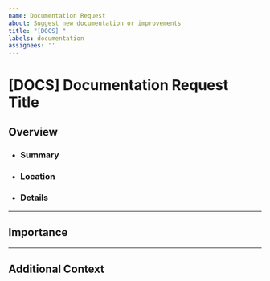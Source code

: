 ```yaml
---
name: Documentation Request
about: Suggest new documentation or improvements
title: "[DOCS] "
labels: documentation
assignees: ''
---
```


# [DOCS] Documentation Request Title

## **Overview**

- ### **Summary**
  <!-- Describe what needs documentation or improvement. -->

- ### **Location**
  <!-- Indicate where this documentation should reside (e.g., README, Wiki). -->

- ### **Details**
  <!-- Provide specifics on the content to be documented. -->

---

## **Importance**
<!-- Explain why this documentation is valuable. -->

---

## **Additional Context**
<!-- Add any other relevant details. -->
